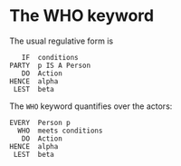 # The WHO keyword

The usual regulative form is

```
   IF  conditions
PARTY  p IS A Person
   DO  Action
HENCE  alpha
 LEST  beta
 ```
 
The `WHO` keyword quantifies over the actors:

```
EVERY  Person p
  WHO  meets conditions
   DO  Action
HENCE  alpha
 LEST  beta
 ```
 
 
